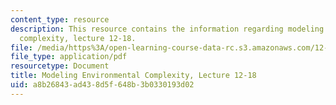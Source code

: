 ```yaml
---
content_type: resource
description: This resource contains the information regarding modeling environmental
  complexity, lecture 12-18.
file: /media/https%3A/open-learning-course-data-rc.s3.amazonaws.com/12-086-modeling-environmental-complexity-fall-2014/a8b26843ad438d5f648b3b0330193d02_MIT12_086F14_percolation.pdf
file_type: application/pdf
resourcetype: Document
title: Modeling Environmental Complexity, Lecture 12-18
uid: a8b26843-ad43-8d5f-648b-3b0330193d02
---
```

